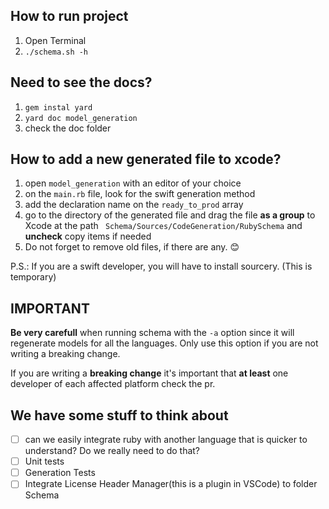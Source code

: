 ## How to run project
1. Open Terminal
2. ``` ./schema.sh -h ```

## Need to see the docs?
1. ```gem instal yard```
2. ```yard doc model_generation```
3. check the doc folder

## How to add a new generated file to xcode?
1. open ```model_generation``` with an editor of your choice
2. on the ```main.rb``` file, look for the swift generation method
3. add the declaration name on the ```ready_to_prod``` array
4. go to the directory of the generated file and drag the file **as a group** to Xcode at the path ``` Schema/Sources/CodeGeneration/RubySchema``` and **uncheck** copy items if needed
5. Do not forget to remove old files, if there are any. 😊

P.S.: If you are a swift developer, you will have to install sourcery. (This is temporary)

## IMPORTANT

**Be very carefull** when running schema with the ```-a``` option since it will regenerate models for all the languages. Only use this option if you are not writing a breaking change.

If you are writing a **breaking change** it's important that **at least** one developer of each affected platform check the pr.

## We have some stuff to think about
- [ ] can we easily integrate ruby with another language that is quicker to understand? Do we really need to do that?
- [ ] Unit tests
- [ ] Generation Tests
- [ ] Integrate License Header Manager(this is a plugin in VSCode) to folder Schema

